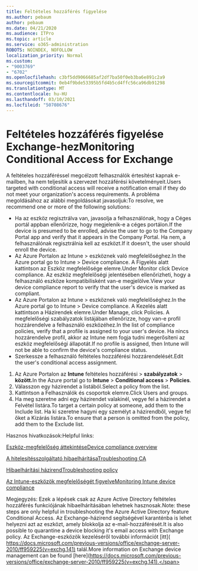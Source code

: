```yaml
---
title: Feltételes hozzáférés figyelése
ms.author: pebaum
author: pebaum
ms.date: 04/21/2020
ms.audience: ITPro
ms.topic: article
ms.service: o365-administration
ROBOTS: NOINDEX, NOFOLLOW
localization_priority: Normal
ms.custom:
- "9003769"
- "6702"
ms.openlocfilehash: c3bf5dd9066685af2df7ba50f0eb3ba6e891c2a9
ms.sourcegitcommit: 0eb4f9bde53395b5fd4b5cd4ffc56ca96db91298
ms.translationtype: MT
ms.contentlocale: hu-HU
ms.lasthandoff: 03/10/2021
ms.locfileid: "50708676"
---
```

# <a name="monitoring-conditional-access-for-exchange"></a><span data-ttu-id="d7bbd-102">Feltételes hozzáférés figyelése Exchange-hez</span><span class="sxs-lookup"><span data-stu-id="d7bbd-102">Monitoring Conditional Access for Exchange</span></span>

<span data-ttu-id="d7bbd-103">A feltételes hozzáféréssel megcélzott felhasználók értesítést kapnak e-mailben, ha nem teljesítik a szervezet hozzáférési követelményeit.</span><span class="sxs-lookup"><span data-stu-id="d7bbd-103">Users targeted with conditional access will receive a notification email if they do not meet your organization's access requirements.</span></span> <span data-ttu-id="d7bbd-104">A probléma megoldásához az alábbi megoldásokat javasoljuk:</span><span class="sxs-lookup"><span data-stu-id="d7bbd-104">To resolve, we recommend one or more of the following solutions:</span></span>

- <span data-ttu-id="d7bbd-105">Ha az eszköz regisztrálva van, javasolja a felhasználónak, hogy a Céges portál appban ellenőrizze, hogy megjelenik-e a céges portálon.</span><span class="sxs-lookup"><span data-stu-id="d7bbd-105">If the device is presumed to be enrolled, advise the user to go to the Company Portal app and verify that it appears in the Company Portal.</span></span> <span data-ttu-id="d7bbd-106">Ha nem, a felhasználónak regisztrálnia kell az eszközt.</span><span class="sxs-lookup"><span data-stu-id="d7bbd-106">If it doesn't, the user should enroll the device.</span></span>
- <span data-ttu-id="d7bbd-107">Az Azure Portalon az Intune > eszköznek való megfelelőséghez.</span><span class="sxs-lookup"><span data-stu-id="d7bbd-107">In the Azure portal go to Intune > Device compliance.</span></span> <span data-ttu-id="d7bbd-108">A Figyelés alatt kattintson az Eszköz megfelelősége elemre.</span><span class="sxs-lookup"><span data-stu-id="d7bbd-108">Under Monitor click Device compliance.</span></span> <span data-ttu-id="d7bbd-109">Az eszköz megfelelőségi jelentésében ellenőrizheti, hogy a felhasználó eszköze kompatibilisként van-e megjelölve.</span><span class="sxs-lookup"><span data-stu-id="d7bbd-109">View your device compliance report to verify that the user's device is marked as compliant.</span></span>
- <span data-ttu-id="d7bbd-110">Az Azure Portalon az Intune > eszköznek való megfelelőséghez.</span><span class="sxs-lookup"><span data-stu-id="d7bbd-110">In the Azure portal go to Intune > Device compliance.</span></span> <span data-ttu-id="d7bbd-111">A Kezelés alatt kattintson a Házirendek elemre.</span><span class="sxs-lookup"><span data-stu-id="d7bbd-111">Under Manage, click Policies.</span></span> <span data-ttu-id="d7bbd-112">A megfelelőségi szabályzatok listájában ellenőrizze, hogy van-e profil hozzárendelve a felhasználó eszközéhez.</span><span class="sxs-lookup"><span data-stu-id="d7bbd-112">In the list of compliance policies, verify that a profile is assigned to your user's device.</span></span> <span data-ttu-id="d7bbd-113">Ha nincs hozzárendelve profil, akkor az Intune nem fogja tudni megerősíteni az eszköz megfelelőségi állapotát.</span><span class="sxs-lookup"><span data-stu-id="d7bbd-113">If no profile is assigned, then Intune will not be able to confirm the device's compliance status.</span></span>
- <span data-ttu-id="d7bbd-114">Szerkessze a felhasználó feltételes hozzáférési hozzárendelését.</span><span class="sxs-lookup"><span data-stu-id="d7bbd-114">Edit the user's conditional access assignment.</span></span>

1. <span data-ttu-id="d7bbd-115">Az Azure Portalon az **Intune** feltételes hozzáférési  >  **szabályzatok**  >  **között.**</span><span class="sxs-lookup"><span data-stu-id="d7bbd-115">In the Azure portal go to **Intune** > **Conditional access** > **Policies**.</span></span>
2. <span data-ttu-id="d7bbd-116">Válasszon egy házirendet a listából.</span><span class="sxs-lookup"><span data-stu-id="d7bbd-116">Select a policy from the list.</span></span>
3. <span data-ttu-id="d7bbd-117">Kattintson a Felhasználók és csoportok elemre.</span><span class="sxs-lookup"><span data-stu-id="d7bbd-117">Click Users and groups.</span></span>
4. <span data-ttu-id="d7bbd-118">Ha meg szeretne adni egy házirendet valakinél, vegye fel a házirendet a Felvétel listára.</span><span class="sxs-lookup"><span data-stu-id="d7bbd-118">To target a certain policy at someone, add them to the Include list.</span></span> <span data-ttu-id="d7bbd-119">Ha ki szeretne hagyni egy személyt a házirendből, vegye fel őket a Kizárás listára.</span><span class="sxs-lookup"><span data-stu-id="d7bbd-119">To ensure that a person is omitted from the policy, add them to the Exclude list.</span></span>

<span data-ttu-id="d7bbd-120">Hasznos hivatkozások:</span><span class="sxs-lookup"><span data-stu-id="d7bbd-120">Helpful links:</span></span>

[<span data-ttu-id="d7bbd-121">Eszköz-megfelelőség áttekintése</span><span class="sxs-lookup"><span data-stu-id="d7bbd-121">Device compliance overview</span></span>](https://docs.microsoft.com/intune/device-compliance-get-started)

[<span data-ttu-id="d7bbd-122">A hitelesítésszolgáltató hibaelhárítása</span><span class="sxs-lookup"><span data-stu-id="d7bbd-122">Troubleshooting CA</span></span>](https://docs.microsoft.com/intune/troubleshoot-conditional-access)

[<span data-ttu-id="d7bbd-123">Hibaelhárítási házirend</span><span class="sxs-lookup"><span data-stu-id="d7bbd-123">Troubleshooting policy</span></span>](https://docs.microsoft.com/troubleshoot/mem/intune/troubleshoot-policies-in-microsoft-intune)

[<span data-ttu-id="d7bbd-124">Az Intune-eszközök megfelelőségét figyelve</span><span class="sxs-lookup"><span data-stu-id="d7bbd-124">Monitoring Intune device compliance</span></span>](https://docs.microsoft.com/intune/compliance-policy-monitor)

<span data-ttu-id="d7bbd-125">Megjegyzés: Ezek a lépések csak az Azure Active Directory feltételes hozzáférés funkciójának hibaelhárításában lehetnek hasznosak.</span><span class="sxs-lookup"><span data-stu-id="d7bbd-125">Note: these steps are only helpful in troubleshooting the Azure Active Directory feature Conditional Access.</span></span> <span data-ttu-id="d7bbd-126">Az Exchange-házirend segítségével karanténba is lehet helyezni azt az eszközt, amely blokkolja az e-mail-hozzáférését.</span><span class="sxs-lookup"><span data-stu-id="d7bbd-126">It is also possible to quarantine a device blocking it's email access with Exchange policy.</span></span> <span data-ttu-id="d7bbd-127">Az Exchange-eszközök kezeléséről további információt [itt]( https://docs.microsoft.com/previous-versions/office/exchange-server-2010/ff959225(v=exchg.141) talál.</span><span class="sxs-lookup"><span data-stu-id="d7bbd-127">More information on Exchange device management can be found [here](https://docs.microsoft.com/previous-versions/office/exchange-server-2010/ff959225(v=exchg.141).</span></span>
